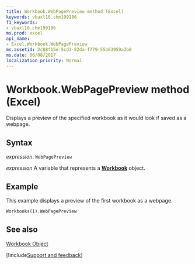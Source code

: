 ```yaml
---
title: Workbook.WebPagePreview method (Excel)
keywords: vbaxl10.chm199186
f1_keywords:
- vbaxl10.chm199186
ms.prod: excel
api_name:
- Excel.Workbook.WebPagePreview
ms.assetid: 2c88f15e-5cd3-82da-f779-55b63959a2b0
ms.date: 06/08/2017
localization_priority: Normal
---
```



# Workbook.WebPagePreview method (Excel)

Displays a preview of the specified workbook as it would look if saved as a webpage.


## Syntax

_expression_. `WebPagePreview`

_expression_ A variable that represents a **[Workbook](Excel.Workbook.md)** object.


## Example

This example displays a preview of the first workbook as a webpage.


```vb
Workbooks(1).WebPagePreview
```


## See also


[Workbook Object](Excel.Workbook.md)

[!include[Support and feedback](~/includes/feedback-boilerplate.md)]